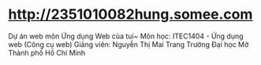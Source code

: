 # http://2351010082hung.somee.com

Dự án web môn Ứng dụng Web của tui~
Môn học: ITEC1404 - Ứng dụng web (Công cụ web)
Giảng viên: Nguyễn Thị Mai Trang
Trường Đại học Mở Thành phố Hồ Chí Minh
